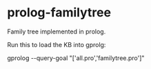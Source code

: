 prolog-familytree
=================

Family tree implemented in prolog.

Run this to load the KB into gprolg:

   gprolog --query-goal "['all.pro','familytree.pro']"

